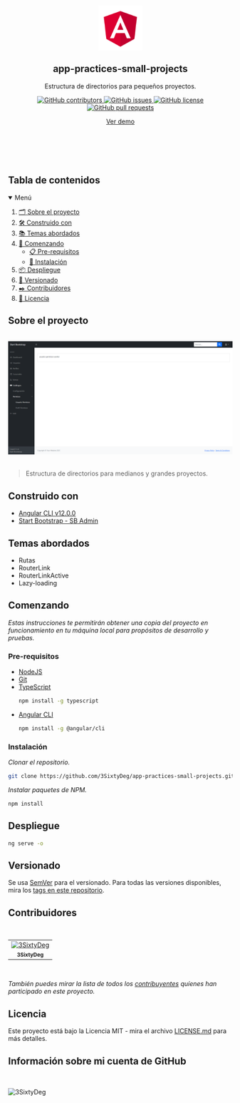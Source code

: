<p align="center">
 <img width="100px" src="./src/assets/img/logo.png" align="center" alt="GitHub Readme Stats" />
 <h2 align="center">app-practices-small-projects</h2>
 <p align="center"> Estructura de directorios para pequeños proyectos.</p>
</p>
  <p align="center">
     <a href="https://github.com/3SixtyDeg/app-practices-small-projects/graphs/contributors">
      <img alt="GitHub contributors" src="https://img.shields.io/github/contributors/3SixtyDeg/app-practices-small-projects.svg?style=for-the-badge" />
     </a>
     <a href="https://github.com/3SixtyDeg/app-practices-small-projects/issues">
      <img alt="GitHub issues" src="https://img.shields.io/github/issues/3SixtyDeg/app-practices-small-projects.svg?style=for-the-badge" />
     </a>
     <a href="https://github.com/3SixtyDeg/app-practices-small-projects/blob/main/LICENSE.md">
      <img alt="GitHub license" src="https://img.shields.io/github/license/3SixtyDeg/app-practices-small-projects.svg?style=for-the-badge" />
     </a>
     <a href="https://github.com/3SixtyDeg/app-practices-small-projects/pulls">
      <img alt="GitHub pull requests" src="https://img.shields.io/github/issues-pr/3SixtyDeg/app-practices-small-projects.svg?style=for-the-badge" />
     </a>
</p> 
<p align="center">
    <a href="https://3SixtyDeg.github.io/app-practices-small-projects/">Ver demo</a>
</p>
<br/>
<br/>
<br/>
<br/>

## Tabla de contenidos

<details open="open">
  <summary>Menú</summary>
  <ol>
    <li><a href="#sobre-el-proyecto">🗂️ Sobre el proyecto</a></li>
    <li><a href="#construido-con">🛠️ Construido con</a></li>
    <li><a href="#temas-abordados">📚 Temas abordados</a></li>
    <li>
      <a href="#comenzando">🚀 Comenzando</a>
      <ul>
        <li><a href="#pre-requisitos">📋 Pre-requisitos</a></li>
        <li><a href="#instalación">🔧 Instalación</a></li>
      </ul>
    </li>
    <li><a href="#despliegue">📦 Despliegue</a></li>
    <li><a href="#versionado">📌 Versionado</a></li>
    <li><a href="#contribuidores">✒️ Contribuidores</a></li>
    <li><a href="#licencia">📄 Licencia</a></li>
  </ol>
</details>

## Sobre el proyecto

&nbsp;
![](./src/assets/img/header.png)
&nbsp;
 >Estructura de directorios para medianos y grandes proyectos.

## Construido con

* [Angular CLI v12.0.0](https://angular.io/)
* [Start Bootstrap - SB Admin](https://github.com/startbootstrap/startbootstrap-sb-admin)

## Temas abordados

* Rutas
* RouterLink
* RouterLinkActive
* Lazy-loading

## Comenzando

_Estas instrucciones te permitirán obtener una copia del proyecto en funcionamiento en tu máquina local para propósitos de desarrollo y pruebas._

### Pre-requisitos

* [NodeJS](https://nodejs.org/en/)
* [Git](https://git-scm.com)
* [TypeScript](https://www.typescriptlang.org/download)
  ```sh
  npm install -g typescript
  ```
* [Angular CLI](https://angular.io/cli)
  ```sh
  npm install -g @angular/cli
  ```

### Instalación

_Clonar el repositorio._
```sh
git clone https://github.com/3SixtyDeg/app-practices-small-projects.git
```

_Instalar paquetes de NPM._

```sh
npm install
```
## Despliegue

```sh
ng serve -o
```

## Versionado

Se usa [SemVer](http://semver.org/) para el versionado. Para todas las versiones disponibles, mira los [tags en este repositorio](https://github.com/3SixtyDeg/app-practices-small-projects/tags).

## Contribuidores
&nbsp;

<table>
  <tr>
    <td align="center">
      <a href="https://github.com/3SixtyDeg">
        <img src="https://avatars.githubusercontent.com/u/75822956" width="50px;" alt="3SixtyDeg"/><br>
        <sub>
          <b>3SixtyDeg</b>
        </sub>
      </a>
    </td>
  </tr>
</table>
&nbsp;

_También puedes mirar la lista de todos los [contribuyentes](https://github.com/3SixtyDeg/app-practices-small-projects/graphs/contributors) quíenes han participado en este proyecto._

## Licencia

Este proyecto está bajo la Licencia MIT - mira el archivo [LICENSE.md](LICENSE.md) para más detalles.

## Información sobre mi cuenta de GitHub

<br/>

![3SixtyDeg](https://github-readme-stats.vercel.app/api?username=3SixtyDeg&show_icons=true&locale=es)
